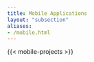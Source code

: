```yaml
---
title: Mobile Applications
layout: "subsection"
aliases:
- /mobile.html
---
```


{{< mobile-projects >}}
